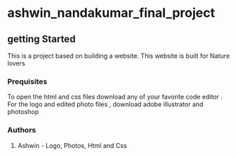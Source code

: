 # ashwin_nandakumar_final_project

## getting Started

This is a project based on building a website. This website is built for Nature lovers 


### Prequisites 
To open the html and css files download any of your favorite code editor . 
For the logo and edited photo files , download adobe illustrator and photoshop

### Authors

1. Ashwin - Logo, Photos, Html and Css